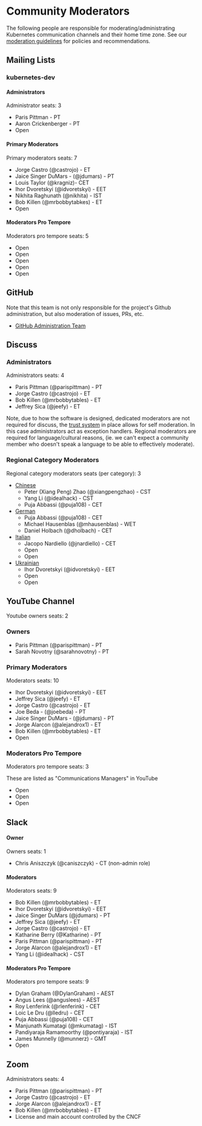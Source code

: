 # Community Moderators

The following people are responsible for moderating/administrating Kubernetes
communication channels and their home time zone. See our
[moderation guidelines] for policies and recommendations.

## Mailing Lists

### kubernetes-dev

#### Administrators

Administrator seats: 3

- Paris Pittman  - PT
- Aaron Crickenberger - PT
- Open

#### Primary Moderators

Primary moderators seats: 7

- Jorge Castro (@castrojo) - ET
- Jaice Singer DuMars - (@jdumars) - PT
- Louis Taylor (@kragniz)- CET
- Ihor Dvoretskyi (@idvoretskyi) - EET
- Nikhita Raghunath (@nikhita) - IST
- Bob Killen (@mrbobbytabkes) - ET
- Open

#### Moderators Pro Tempore

Moderators pro tempore seats: 5

- Open
- Open
- Open
- Open
- Open

## GitHub

Note that this team is not only responsible for the project's Github
administration, but also moderation of issues, PRs, etc.

- [GitHub Administration Team]

## Discuss

### Administrators

Administrators seats: 4

- Paris Pittman (@parispittman) - PT
- Jorge Castro (@castrojo) - ET
- Bob Killen (@mrbobbytables) - ET
- Jeffrey Sica (@jeefy) - ET

Note, due to how the software is designed, dedicated moderators are not required
for discuss, the [trust system] in place allows for self moderation. In this
case administrators act as exception handlers. Regional moderators are required
for language/cultural reasons, (ie. we can't expect a community member who
doesn't speak a language to be able to effectively moderate).

### Regional Category Moderators

Regional category moderators seats (per category): 3

- [Chinese]
    - Peter (Xiang Peng) Zhao (@xiangpengzhao) - CST
    - Yang Li (@idealhack) - CST
    - Puja Abbassi (@puja108) - CET
- [German]
    - Puja Abbassi (@puja108) - CET
    - Michael Hausenblas (@mhausenblas) - WET
    - Daniel Holbach (@dholbach) - CET
- [Italian]
    - Jacopo Nardiello (@jnardiello) - CET
    - Open
    - Open
- [Ukrainian]
    - Ihor Dvoretskyi (@idvoretskyi) - EET
    - Open
    - Open

## YouTube Channel

Youtube owners seats: 2

### Owners

- Paris Pittman (@parispittman) - PT
- Sarah Novotny (@sarahnovotny) - PT

### Primary Moderators

Moderators seats: 10

- Ihor Dvoretskyi (@idvoretskyi) - EET
- Jeffrey Sica (@jeefy) - ET
- Jorge Castro (@castrojo) - ET
- Joe Beda - (@joebeda) - PT
- Jaice Singer DuMars - (@jdumars) - PT
- Jorge Alarcon (@alejandrox1) - ET
- Bob Killen (@mrbobbytables) - ET
- Open

### Moderators Pro Tempore

Moderators pro tempore seats: 3

These are listed as "Communications Managers" in YouTube

- Open
- Open
- Open

## Slack

#### Owner

Owners seats: 1

- Chris Aniszczyk (@caniszczyk) - CT (non-admin role)

#### Moderators

Moderators seats: 9

- Bob Killen (@mrbobbytables) - ET
- Ihor Dvoretskyi (@idvoretskyi) - EET
- Jaice Singer DuMars (@jdumars) - PT
- Jeffrey Sica (@jeefy) - ET
- Jorge Castro (@castrojo) - ET
- Katharine Berry (@Katharine) - PT
- Paris Pittman (@parispittman) - PT
- Jorge Alarcon (@alejandrox1) - ET
- Yang Li (@idealhack) - CST

#### Moderators Pro Tempore

Moderators pro tempore seats: 9

- Dylan Graham (@DylanGraham) - AEST
- Angus Lees (@anguslees) - AEST
- Roy Lenferink (@rlenferink) - CET
- Loic Le Dru (@lledru) - CET
- Puja Abbassi (@puja108) - CET
- Manjunath Kumatagi (@mkumatag) - IST
- Pandiyaraja Ramamoorthy (@pontiyaraja) - IST
- James Munnelly (@munnerz) - GMT
- Open

## Zoom

Administrators seats: 4

- Paris Pittman (@parispittman) - PT
- Jorge Castro (@castrojo) - ET
- Jorge Alarcon (@alejandrox1) - ET
- Bob Killen (@mrbobbytables) - ET
- License and main account controlled by the CNCF

[moderation guidelines]: ./moderation.md
[GitHub Administration Team]: https://git.k8s.io/community/github-management#github-administration-team
[trust system]: https://blog.discourse.org/2018/06/understanding-discourse-trust-levels/
[Chinese]: https://discuss.kubernetes.io/t/about-the-chinese-category/2881
[German]: https://discuss.kubernetes.io/t/about-the-german-category/3152
[Italian]: https://discuss.kubernetes.io/t/about-the-italian-category/2917/2
[Ukrainian]: https://discuss.kubernetes.io/t/about-the-ukrainian-category/2916
